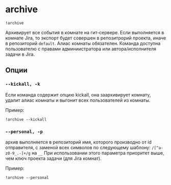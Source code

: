 # archive

`!archive`

Архивирует все события в комнате на гит-сервере. 
Если выполняется в комнате Jira, то экспорт будет совершен в репозитрорий проекта, иначе в репозиторий `default`.
Алиас комнаты обязателен.
Команда доступна пользователю с правами админиистратора или автора/исполнителя задачи в Jira.

## Опции

### `--kickall, -k`  
Если команда содержит опцию kickall, она заархивирует комнату, удалит алиас комнаты и выгонит всех пользователей из комнаты.

Пример:
```
!archive --kickall
```

### `--personal, -p`  
архив выполняется в репозиторий имя, которого производно от id отправителя, с заменой всех символов по следующему шаблону: `/[^a-z0-9_.-]+/g` на `__`
При использовании этого параметра приоритет выше, чем ключ проекта задачи (для Jira комнат).    

Пример:
```
!archive --personal
```
